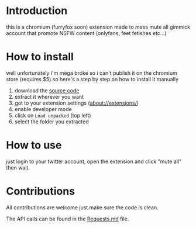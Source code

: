 # Introduction

this is a chromium (furryfox soon) extension made to mass mute all gimmick account that promote NSFW content (onlyfans, feet fetishes etc...)

# How to install

well unfortunately i'm mega broke so i can't publish it on the chromium store (requires $5) so here's a step by step on how to install it manually

1. download the [source code](https://github.com/cabiste69/DTG-extension/archive/refs/heads/main.zip)
2. extract it wherever you want
3. got to your extension settings ([about://extensions/](about://extensions/))
4. enable developer mode
5. click on `Load unpacked` (top left)
6. select the folder you extracted

# How to use

just login to your twitter account, open the extension and click "mute all" then wait.

# Contributions

All contributions are welcome just make sure the code is clean.

The API calls can be found in the [Requests.md](./Requests.md) file.
